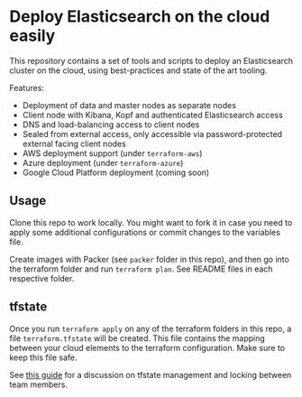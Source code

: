 # Deploy Elasticsearch on the cloud easily

This repository contains a set of tools and scripts to deploy an Elasticsearch cluster on the cloud, using best-practices and state of the art tooling.

Features:

* Deployment of data and master nodes as separate nodes
* Client node with Kibana, Kopf and authenticated Elasticsearch access
* DNS and load-balancing access to client nodes
* Sealed from external access, only accessible via password-protected external facing client nodes
* AWS deployment support (under `terraform-aws`)
* Azure deployment (under `terraform-azure`)
* Google Cloud Platform deployment (coming soon)

## Usage

Clone this repo to work locally. You might want to fork it in case you need to apply some additional configurations or commit changes to the variables file.

Create images with Packer (see `packer` folder in this repo), and then go into the terraform folder and run `terraform plan`. See README files in each respective folder.

## tfstate

Once you run `terraform apply` on any of the terraform folders in this repo, a file `terraform.tfstate` will be created. This file contains the mapping between your cloud elements to the terraform configuration. Make sure to keep this file safe.
  
See [this guide](https://blog.gruntwork.io/how-to-manage-terraform-state-28f5697e68fa#.fbb2nalw6) for a discussion on tfstate management and locking between team members.